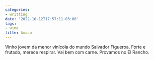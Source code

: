 ```yaml
---
categories:
- writting
date: '2022-10-12T17:57:11-03:00'
tags:
- wine
title: Amaco
---
```


Vinho jovem da menor vinícola do mundo Salvador Figueroa. Forte e frutado, merece respirar. Vai bem com carne. Provamos no El Rancho.

